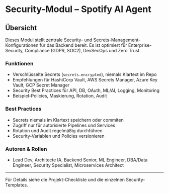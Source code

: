 # Security-Modul – Spotify AI Agent

## Übersicht
Dieses Modul stellt zentrale Security- und Secrets-Management-Konfigurationen für das Backend bereit. Es ist optimiert für Enterprise-Security, Compliance (GDPR, SOC2), DevSecOps und Zero Trust.

### Funktionen
- Verschlüsselte Secrets (`secrets.encrypted`), niemals Klartext im Repo
- Empfehlungen für HashiCorp Vault, AWS Secrets Manager, Azure Key Vault, GCP Secret Manager
- Security Best Practices für API, DB, OAuth, ML/AI, Logging, Monitoring
- Beispiel-Policies, Maskierung, Rotation, Audit

### Best Practices
- Secrets niemals im Klartext speichern oder commiten
- Zugriff nur für autorisierte Pipelines und Services
- Rotation und Audit regelmäßig durchführen
- Security-Variablen und Policies versionieren

### Autoren & Rollen
- Lead Dev, Architecte IA, Backend Senior, ML Engineer, DBA/Data Engineer, Security Specialist, Microservices Architect

---
Für Details siehe die Projekt-Checkliste und die einzelnen Security-Templates.
